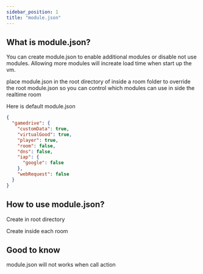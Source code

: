 ```yaml
---
sidebar_position: 1
title: "module.json"
---
```


## What is module.json?

You can create module.json to enable additional modules or disable not use modules. Allowing more modules will increate load time when start up the vm.

place module.json in the root directory of inside a room folder to override the root module.json so you can control which modules can use in side the realtime room

Here is default module.json

```json
{
  "gamedrive": {
    "customData": true,
    "virtualGood": true,
    "player": true,
    "room": false,
    "dns": false,
    "iap": {
      "google": false
    },
    "webRequest": false
  }
}
```

## How to use module.json?

Create in root directory

Create inside each room

## Good to know
module.json will not works when call action
